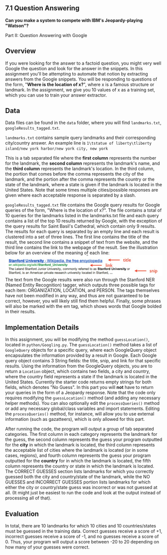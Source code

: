 7.1 Question Answering
--

**Can you make a system to compete with IBM's Jeopardy-playing "Watson"?**

Part II: Question Answering with Google

## Overview

If you were looking for the answer to a factoid question, you might very well Google the question and look for the answer in the snippets. In this assignment you'll be attempting to automate that notion by extracting answers from the Google snippets. You will be responding to questions of the form, "**Where is the location of x?**", where x is a famous structure or landmark. In the assignment, we give you 10 values of x as a training set, which you can use to train your answer extractor.

## Data

Data files can be found in the `data` folder, where you will find `landmarks.txt`, `googleResults_tagged.txt`.

`landmarks.txt` contains sample query landmarks and their corresponding city/country answer. An example line is
      `1\tstatue of liberty\tliberty island/new york harbor/new york city, new york`  
      
This is a tab separated file where the **first column** represents the number for the landmark, the **second column** represents the landmark's name, and the **third column** represents the landmark's location. In the third column, the portion that comes before the comma represents the city of the landmark, and the portion after the comma represents the country or the state of the landmark, where a state is given if the landmark is located in the United States. Note that some times multiple cities/possible responses are given where each acceptable response is separated by a slash.  

`googleResults_tagged.txt` file contains the Google query results for Google queries of the form, "Where is the location of x?". The file contains a total of 10 queries for the landmarks listed in the landmarks.txt file and each query contains a list of the top 10 results returned by Google, with the exception of the query results for Saint Basil's Cathedral, which contain only 9 results. The results for each query is separated by an empty line and each result is clustered into a set of three lines. The first line contains the title of the result, the second line contains a snippet of text from the website, and the third line contains the link to the webpage of the result. See the illustration below for an overview of the meaning of each line:
![snippet](snippet.png)
The text from the Google results were also run through the Stanford NER (Named Entity Recognition) tagger, which outputs three possible tags for each item: ORGANIZATION, LOCATION, and PERSON. The tags themselves have not been modified in any way, and thus are not guaranteed to be correct, however, you will likely still find them helpful. Finally, some phrases will also be marked with the em tag, which shows words that Google bolded in their results.

## Implementation Details

In this assignment, you will be modifying the method `guessLocation()`, located in `python/Googling.py`. The `guessLocation()` method takes a list of `GoogleQuery` objects for a specific query, where each GoogleQuery object encapsulates the information provided by a result in Google. Each Google query object contains 3 String fields: the title, snip, and link for that specific results. Using the information from the GoogleQuery objects, you are to return a `Location` object, which contains two fields, a city and country, where the country field represents a state if the landmark is located in the United States. Currently the starter code returns empty strings for both fields, which denotes "No Guess". In this part you will **not** have to return your queries in the form of a Jeopardy response. Note that the code only requires modifying the `guessLocation()` method (and adding any necessary helper methods). You can also optionally edit the `processQueries()` method or add any necessary global/class variables and import statements. Editing the `processQueries()` method, for instance, will allow you to use external information (such as gazatteers), which is only allowed for this part.  

After running the code, the program will output a group of tab separated categories. The first column in each category represents the landmark for the guess, the second column represents the guess your program outputted for the **city** in which the landmark is located, the third column represents the acceptable list of cities where the landmark is located (or in some cases, regions), and fourth column represents the guess your program outputted for the **country** for in which the landmark is located, the fifth column represents the country or state in which the landmark is located. The CORRECT GUESSES section lists landmarks for which you correctly guessed both the city and country/state of the landmark, while the NO GUESSES and INCORRECT GUESSES portion lists landmarks for which either the city or country/state guess was incorrect or was not guessed at all. (It might just be easiest to run the code and look at the output instead of processing all of that).  

## Evaluation

In total, there are 10 landmarks for which 10 cities and 10 countries/states must be guessed in the training data. Correct guesses receive a score of +1, incorrect guesses receive a score of -1, and no guesses receive a score of 0. Thus, your program will output a score between -20 to 20 depending on how many of your guesses were correct.  
